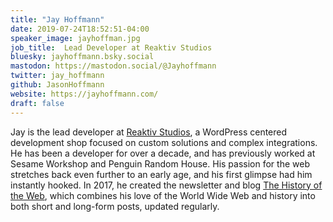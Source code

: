 ```yaml
---
title: "Jay Hoffmann"
date: 2019-07-24T18:52:51-04:00
speaker_image: jayhoffman.jpg
job_title:  Lead Developer at Reaktiv Studios
bluesky: jayhoffmann.bsky.social
mastodon: https://mastodon.social/@Jayhoffmann
twitter: jay_hoffmann
github: JasonHoffmann
website: https://jayhoffmann.com/
draft: false
---
```


Jay is the lead developer at [Reaktiv Studios](https://reaktivstudios.com/), a WordPress centered development shop focused on custom solutions and complex integrations. He has been a developer for over a decade, and has previously worked at Sesame Workshop and Penguin Random House. His passion for the web stretches back even further to an early age, and his first glimpse had him instantly hooked. In 2017, he created the newsletter and blog [The History of the Web](https://thehistoryoftheweb.com/), which combines his love of the World Wide Web and history into both short and long-form posts, updated regularly.

